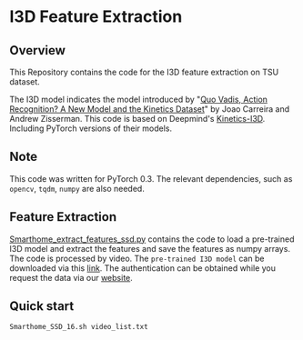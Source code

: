# I3D Feature Extraction

## Overview

This Repository contains the code for the I3D feature extraction on TSU dataset.

The I3D model indicates the model introduced by "[Quo Vadis, Action Recognition? A New Model and the Kinetics
Dataset](https://arxiv.org/abs/1705.07750)" by Joao Carreira and Andrew Zisserman. This code is based on Deepmind's [Kinetics-I3D](https://github.com/deepmind/kinetics-i3d). Including PyTorch versions of their models.

## Note
This code was written for PyTorch 0.3. The relevant dependencies, such as `opencv`, `tqdm`, `numpy` are also needed.

## Feature Extraction

[Smarthome_extract_features_ssd.py](Smarthome_extract_features_ssd.py) contains the code to load a pre-trained I3D model and extract the features and save the features as numpy arrays. The code is processed by video.
The `pre-trained I3D model` can be downloaded via this [link](https://repo-sam.inria.fr/smarthome/TSU_16frame_weights_iter64000.pt). The authentication can be obtained while you request the data via our [website](https://project.inria.fr/toyotasmarthome/). 

## Quick start

`Smarthome_SSD_16.sh video_list.txt`


